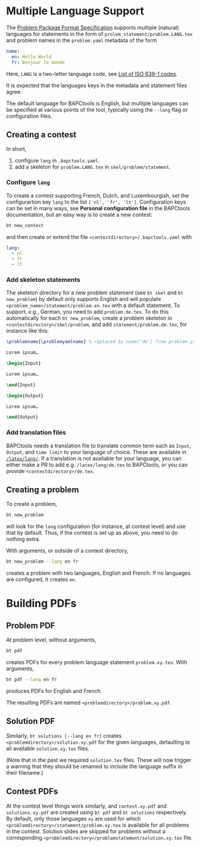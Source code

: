 # Multiple Language Support

The
[Problem Package Format Specification](https://www.kattis.com/problem-package-format/)
supports multiple (natural) languages for statements in the form of `prolem_statement/problem.LANG.tex` and problem names in the `problem.yaml` metadata of the form

```yaml
name:
  en: Hello World
  fr: Bonjour le monde
```

Here, `LANG` is a two-letter language code, see
[List of ISO 639-1 codes](https://en.wikipedia.org/wiki/List_of_ISO_639-1_codes).

It is expected that the languages keys in the metadata and statement files agree.

The default language for BAPCtools is English, but multiple languages can be specified at various points of the tool, typically using the `--lang` flag or configuration files.

## Creating a contest

In short,

1. configure `lang` in `.bapctools.yaml`.
2. add a skeleton for `problem.LANG.tex` in `skel/problem/statement`.

### Configure `lang`

To create a contest supporting French, Dutch, and Luxembourgish, set the configurartion key `lang` to the list `['nl', 'fr', 'lt']`.
Configuration keys can be set in many ways, see **Personal configuration file** in the BAPCtools documentation, but an easy way is to create a new contest:

```sh
bt new_contest
```

and then create or extend the file `<contestdirectory>/.bapctools.yaml` with

```yaml
lang:
  - nl
  - fr
  - lt
```

### Add skeleton statements

The skeleton directory for a new problem statement (see `bt skel` and `bt new_problem`) by default only supports English and will populate `<problem_name>/statement/problem.en.tex` with a default statement.
To support, _e.g._, German, you need to add `problem.de.tex`.
To do this automatically for each `bt new_problem`, create a problem skeleton in `<contestdirectory>/skel/problem`, and add `statement/problem.de.tex`, for instance like this:

```tex
\problemname{\problemyamlname} % replaced by name['de'] from problem.yaml

Lorem ipsum…

\begin{Input}

Lorem ipsum…

\end{Input}

\begin{Output}

Lorem ipsum…

\end{Output}
```

### Add translation files

BAPCtools needs a translation file to translate common term such as `Input`,
`Output`, and `time limit` to your language of choice. These are available in
[`/latex/lang/`](../latex/lang). If a translation is not available for your
language, you can either make a PR to add e.g. `/latex/lang/de.tex` to
BAPCtools, or you can provide `<contestdirectory>/de.tex`.

## Creating a problem

To create a problem,

```sh
bt new_problem
```

will look for the `lang` configuration (for instance, at contest level) and use that by default.
Thus, if the contest is set up as above, you need to do nothing extra.

With arguments, or outside of a contest directory,

```sh
bt new_problem --lang en fr
```

creates a problem with two languages, English and French.
If no languages are configured, it creates `en`.

# Building PDFs

## Problem PDF

At problem level, without arguments,

```sh
bt pdf
```

creates PDFs for every problem language statement `problem.xy.tex`.
With arguments,

```sh
bt pdf --lang en fr
```

produces PDFs for English and French.

The resulting PDFs are named `<problemdirectory>/problem.xy.pdf`.

## Solution PDF

Similarly, `bt solutions [--lang en fr]` creates
`<problemdirectory>/solution.xy.pdf` for the given languages, defaulting to
all available `solution.xy.tex` files.

(Note that in the past we required `solution.tex` files. These will now trigger
a warning that they should be renamed to include the language suffix in their filename.)

## Contest PDFs

At the contest level things work similarly, and `contest.xy.pdf` and
`solutions.xy.pdf` are created using `bt pdf` and `bt solutions` respectively.
By default, only those languages `xy` are used for which
`<problemdirectory>/statement/problem.xy.tex` is available for all problems in the
contest. Solution slides are skipped for problems without a corresponding
`<probblemdirectory>/problemstatement/solution.xy.tex` file.
